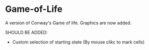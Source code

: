 # Game-of-Life
A version of Conway's Game of life. 
Graphics are now added. 

SHOULD BE ADDED:
- Custom selection of starting state (By mouse clikc to mark cells)


